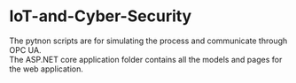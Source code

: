 # IoT-and-Cyber-Security

The pytnon scripts are for simulating the process and communicate through OPC UA.  
The ASP.NET core application folder contains all the models and pages for the web application.
